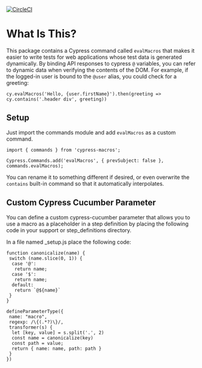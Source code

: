 [![CircleCI](https://circleci.com/gh/onthespotqa/cypress-macros.svg?style=svg)](https://circleci.com/gh/onthespotqa/cypress-macros)

What Is This?
=============

This package contains a Cypress command called `evalMacros` that makes it
easier to write tests for web applications whose test data is generated
dynamically. By binding API responses to cypress `@` variables, you can
refer to dynamic data when verifying the contents of the DOM. For
example, if the logged-in user is bound to the `@user` alias, you could
check for a greeting:

```
cy.evalMacros('Hello, {user.firstName}').then(greeting => cy.contains('.header div', greeting))
```

Setup
-----

Just import the commands module and add `evalMacros` as a custom command.

```
import { commands } from 'cypress-macros';

Cypress.Commands.add('evalMacros', { prevSubject: false }, commands.evalMacros);
```

You can rename it to something different if desired, or even overwrite the
`contains` built-in command so that it automatically interpolates.

Custom Cypress Cucumber Parameter 
-----

You can define a custom cypress-cucumber parameter that allows you to use a macro as a placeholder in a step definition by placing the following code in your support or step_definitions directory. 


In a file named _setup.js place the following code: 

```
function canonicalize(name) {
 switch (name.slice(0, 1)) {
  case '@':
   return name;
  case '$':
   return name;
  default:
   return `@${name}`
 }
}

defineParameterType({
 name: "macro",
 regexp: /\{(.*?)\}/,
 transformer(s) {
  let [key, value] = s.split('.', 2)
  const name = canonicalize(key)
  const path = value;
  return { name: name, path: path }
 }
})
```
